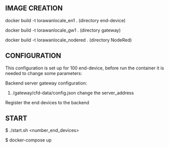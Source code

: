 ## IMAGE CREATION


docker build -t lorawanlocale_en1 . (directory end-device)

docker build -t lorawanlocale_gw1 . (directory gateway)

docker build -t lorawanlocale_nodered . (directory NodeRed)



## CONFIGURATION
This configuration is set up for 100 end-device, before run the container it is needed to change some parameters:

Backend server gateway configuration:
1. /gateway/cfd-data/config.json change the server_address

Register the end devices to the backend


## START

$ ./start.sh <number_end_devices>

$ docker-compose up
